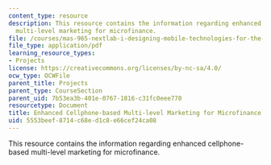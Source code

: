 ```yaml
---
content_type: resource
description: This resource contains the information regarding enhanced cellphone-based
  multi-level marketing for microfinance.
file: /courses/mas-965-nextlab-i-designing-mobile-technologies-for-the-next-billion-users-fall-2008/5553beef8714c68ed1c8e66cef24ca08_MITMAS_965F08_money_m1.pdf
file_type: application/pdf
learning_resource_types:
- Projects
license: https://creativecommons.org/licenses/by-nc-sa/4.0/
ocw_type: OCWFile
parent_title: Projects
parent_type: CourseSection
parent_uid: 7b53ea3b-401e-0767-1816-c31fc0eee770
resourcetype: Document
title: Enhanced Cellphone-based Multi-level Marketing for Microfinance
uid: 5553beef-8714-c68e-d1c8-e66cef24ca08
---
```

This resource contains the information regarding enhanced cellphone-based multi-level marketing for microfinance.